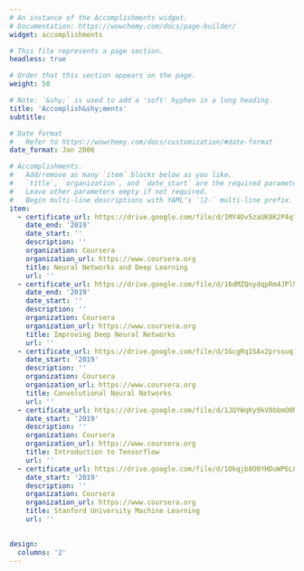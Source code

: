 ```yaml
---
# An instance of the Accomplishments widget.
# Documentation: https://wowchemy.com/docs/page-builder/
widget: accomplishments

# This file represents a page section.
headless: true

# Order that this section appears on the page.
weight: 50

# Note: `&shy;` is used to add a 'soft' hyphen in a long heading.
title: 'Accomplish&shy;ments'
subtitle:

# Date format
#   Refer to https://wowchemy.com/docs/customization/#date-format
date_format: Jan 2006

# Accomplishments.
#   Add/remove as many `item` blocks below as you like.
#   `title`, `organization`, and `date_start` are the required parameters.
#   Leave other parameters empty if not required.
#   Begin multi-line descriptions with YAML's `|2-` multi-line prefix.
item:
  - certificate_url: https://drive.google.com/file/d/1MY4Dv5zaUK8K2P4q1tZnMtJec6q71ziI/view?usp=sharing
    date_end: '2019'
    date_start: ''
    description: ''
    organization: Coursera
    organization_url: https://www.coursera.org
    title: Neural Networks and Deep Learning
    url: ''
  - certificate_url: https://drive.google.com/file/d/16dMZQnydqpRm4JPlhFP_eyhDq0IlGx9J/view?usp=sharing
    date_end: '2019'
    date_start: ''
    description: ''
    organization: Coursera
    organization_url: https://www.coursera.org
    title: Improving Deep Neural Networks 
    url: ''
  - certificate_url: https://drive.google.com/file/d/1GcgRq1SAx2prssuq1ES0yH6da6st9uxe/view?usp=sharing
    date_start: '2019'
    description: ''
    organization: Coursera
    organization_url: https://www.coursera.org
    title: Convolutional Neural Networks
    url: ''
  - certificate_url: https://drive.google.com/file/d/1JQYWqKy9kV0bbmO0NxH63luWK4Nlqotf/view?usp=sharing
    date_start: '2019'
    description: ''
    organization: Coursera
    organization_url: https://www.coursera.org
    title: Introduction to Tensorflow 
    url: ''
  - certificate_url: https://drive.google.com/file/d/1Okqjb8O0YHDuWP6L8oLMwmwdlBePll-1/view?usp=sharing
    date_start: '2019'
    description: ''
    organization: Coursera
    organization_url: https://www.coursera.org
    title: Stanford University Machine Learning
    url: ''
  

design:
  columns: '2'
---
```

